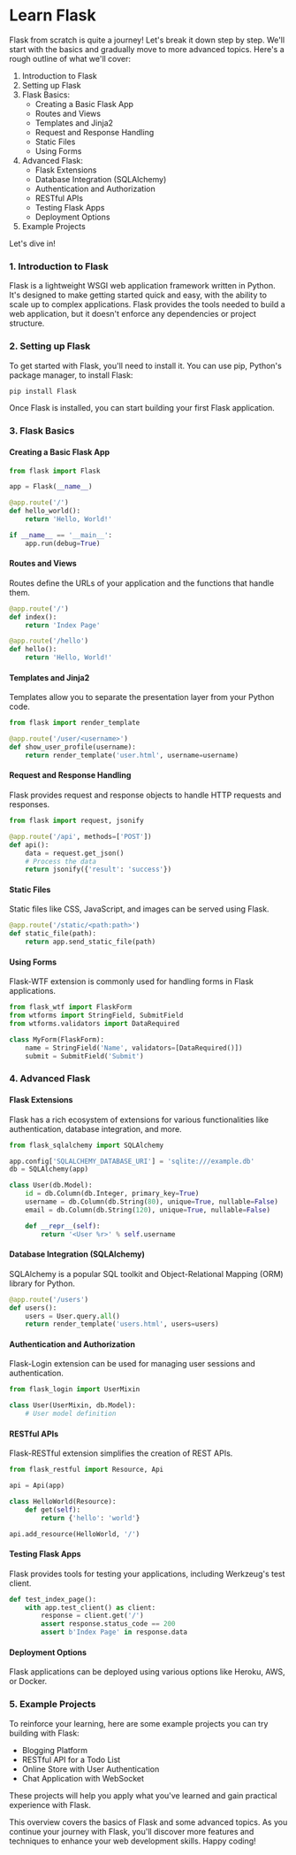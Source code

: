# Learn Flask

Flask from scratch is quite a journey! Let's break it down step by step. We'll start with the basics and gradually move to more advanced topics. Here's a rough outline of what we'll cover:

1. Introduction to Flask
2. Setting up Flask
3. Flask Basics:
   - Creating a Basic Flask App
   - Routes and Views
   - Templates and Jinja2
   - Request and Response Handling
   - Static Files
   - Using Forms
4. Advanced Flask:
   - Flask Extensions
   - Database Integration (SQLAlchemy)
   - Authentication and Authorization
   - RESTful APIs
   - Testing Flask Apps
   - Deployment Options
5. Example Projects

Let's dive in!

### 1. Introduction to Flask

Flask is a lightweight WSGI web application framework written in Python. It's designed to make getting started quick and easy, with the ability to scale up to complex applications. Flask provides the tools needed to build a web application, but it doesn't enforce any dependencies or project structure.

### 2. Setting up Flask

To get started with Flask, you'll need to install it. You can use pip, Python's package manager, to install Flask:

```bash
pip install Flask
```

Once Flask is installed, you can start building your first Flask application.

### 3. Flask Basics

#### Creating a Basic Flask App

```python
from flask import Flask

app = Flask(__name__)

@app.route('/')
def hello_world():
    return 'Hello, World!'

if __name__ == '__main__':
    app.run(debug=True)
```

#### Routes and Views

Routes define the URLs of your application and the functions that handle them.

```python
@app.route('/')
def index():
    return 'Index Page'

@app.route('/hello')
def hello():
    return 'Hello, World!'
```

#### Templates and Jinja2

Templates allow you to separate the presentation layer from your Python code.

```python
from flask import render_template

@app.route('/user/<username>')
def show_user_profile(username):
    return render_template('user.html', username=username)
```

#### Request and Response Handling

Flask provides request and response objects to handle HTTP requests and responses.

```python
from flask import request, jsonify

@app.route('/api', methods=['POST'])
def api():
    data = request.get_json()
    # Process the data
    return jsonify({'result': 'success'})
```

#### Static Files

Static files like CSS, JavaScript, and images can be served using Flask.

```python
@app.route('/static/<path:path>')
def static_file(path):
    return app.send_static_file(path)
```

#### Using Forms

Flask-WTF extension is commonly used for handling forms in Flask applications.

```python
from flask_wtf import FlaskForm
from wtforms import StringField, SubmitField
from wtforms.validators import DataRequired

class MyForm(FlaskForm):
    name = StringField('Name', validators=[DataRequired()])
    submit = SubmitField('Submit')
```

### 4. Advanced Flask

#### Flask Extensions

Flask has a rich ecosystem of extensions for various functionalities like authentication, database integration, and more.

```python
from flask_sqlalchemy import SQLAlchemy

app.config['SQLALCHEMY_DATABASE_URI'] = 'sqlite:///example.db'
db = SQLAlchemy(app)

class User(db.Model):
    id = db.Column(db.Integer, primary_key=True)
    username = db.Column(db.String(80), unique=True, nullable=False)
    email = db.Column(db.String(120), unique=True, nullable=False)

    def __repr__(self):
        return '<User %r>' % self.username
```

#### Database Integration (SQLAlchemy)

SQLAlchemy is a popular SQL toolkit and Object-Relational Mapping (ORM) library for Python.

```python
@app.route('/users')
def users():
    users = User.query.all()
    return render_template('users.html', users=users)
```

#### Authentication and Authorization

Flask-Login extension can be used for managing user sessions and authentication.

```python
from flask_login import UserMixin

class User(UserMixin, db.Model):
    # User model definition
```

#### RESTful APIs

Flask-RESTful extension simplifies the creation of REST APIs.

```python
from flask_restful import Resource, Api

api = Api(app)

class HelloWorld(Resource):
    def get(self):
        return {'hello': 'world'}

api.add_resource(HelloWorld, '/')
```

#### Testing Flask Apps

Flask provides tools for testing your applications, including Werkzeug's test client.

```python
def test_index_page():
    with app.test_client() as client:
        response = client.get('/')
        assert response.status_code == 200
        assert b'Index Page' in response.data
```

#### Deployment Options

Flask applications can be deployed using various options like Heroku, AWS, or Docker.

### 5. Example Projects

To reinforce your learning, here are some example projects you can try building with Flask:
- Blogging Platform
- RESTful API for a Todo List
- Online Store with User Authentication
- Chat Application with WebSocket

These projects will help you apply what you've learned and gain practical experience with Flask.

This overview covers the basics of Flask and some advanced topics. As you continue your journey with Flask, you'll discover more features and techniques to enhance your web development skills. Happy coding!
